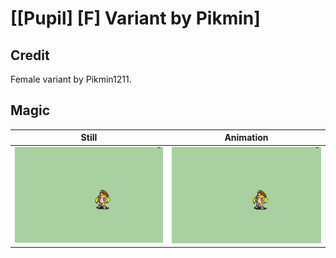 # [\[Pupil\] \[F\] Variant by Pikmin]

## Credit

Female variant by Pikmin1211.
	
## Magic

| Still | Animation |
| :---: | :-------: |
| ![Magic still](./Magic_000.png) | ![Magic animation](./Magic.gif) |
